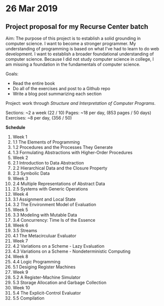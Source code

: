 # 26 Mar 2019

## Project proposal for my Recurse Center batch

Aim: 
The purpose of this project is to establish a solid grounding in computer
science.
I want to become a stronger programmer.
My understanding of programming is based on what I've had to learn to do web
development.
I want to establish a broader foundational understanding of computer science.
Because I did not study computer science in college, I am missing a foundation
in the fundamentals of computer science.

Goals:

- Read the entire book
- Do all of the exercises and post to a Github repo
- Write a blog post summarizing each section

Project: work through _Structure and Interpretation of Computer Programs_.

Sections: ~2 a week (22 / 10)
Pages: ~18 per day, (853 pages / 50 days)
Exercises: ~8 per day, (356 / 50)

**Schedule**

1. Week 1
  1. 1.1 The Elements of Programming
  1. 1.2 Procedures and the Processes They Generate
  1. 1.3 Formulating Abstractions with Higher-Order Procedures
1. Week 2
  1. 2.1 Introduction to Data Abstraction
  1. 2.2 Hierarchical Data and the Closure Property
  1. 2.3 Symbolic Data
1. Week 3
  1. 2.4 Multiple Representations of Abstract Data
  1. 2.5 Systems with Generic Operations
1. Week 4
  1. 3.1 Assignment and Local State
  1. 3.2 The Environment Model of Evaluation
1. Week 5
  1. 3.3 Modeling with Mutable Data
  1. 3.4 Concurrency: Time Is of the Essence
1. Week 6
  1. 3.5 Streams
  1. 4.1 The Metacirculuar Evaluator
1. Week 7
  1. 4.2 Variations on a Scheme - Lazy Evaluation
  1. 4.3 Variations on a Scheme - Nondeterministic Computing
1. Week 8
  1. 4.4 Logic Programming
  1. 5.1 Desiging Register Machines
1. Week 9
  1. 5.2 A Register-Machine Simulator
  1. 5.3 Storage Allocation and Garbage Collection
1. Week 10
  1. 5.4 The Explicit-Control Evaluator
  1. 5.5 Compilation
